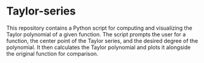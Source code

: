 # Taylor-series
This repository contains a Python script for computing and visualizing the Taylor polynomial of a given function. The script prompts the user for a function, the center point of the Taylor series, and the desired degree of the polynomial. It then calculates the Taylor polynomial and plots it alongside the original function for comparison.
